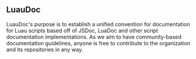 ## LuauDoc
LuauDoc's purpose is to establish a unified convention for documentation for Luau scripts based off of JSDoc, LuaDoc and other script documentation implementations.
As we aim to have community-based documentation guidelines, anyone is free to contribute to the organization and its repositories in any way.
